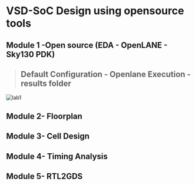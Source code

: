 # VSD-SoC Design using opensource tools

## Module 1 -Open source (EDA - OpenLANE - Sky130 PDK)
 > ## Default Configuration - Openlane Execution - results folder ##
![lab1](https://github.com/Adivi123/VSD-SoC-Design-Lab/assets/170654484/61b58e86-a2dc-4ec3-91d0-d3a9d4949d29)
## Module 2- Floorplan

## Module 3- Cell Design

## Module 4- Timing Analysis

## Module 5- RTL2GDS

